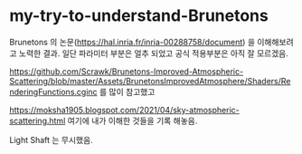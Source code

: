 # my-try-to-understand-Brunetons
Brunetons 의 논문(https://hal.inria.fr/inria-00288758/document) 을 이해해보려고 노력한 결과. 일단 파라미터 부분은 얼추 되었고 공식 적용부분은 아직 잘 모르겠음.

https://github.com/Scrawk/Brunetons-Improved-Atmospheric-Scattering/blob/master/Assets/BrunetonsImprovedAtmosphere/Shaders/RenderingFunctions.cginc
를 많이 참고했고

https://moksha1905.blogspot.com/2021/04/sky-atmospheric-scattering.html
여기에 내가 이해한 것들을 기록 해놓음.

Light Shaft 는 무시했음.
